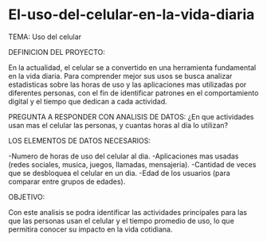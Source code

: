 # El-uso-del-celular-en-la-vida-diaria

TEMA:
Uso del celular

DEFINICION DEL PROYECTO:

En la actualidad, el celular se a convertido en una herramienta fundamental en la vida diaria.
Para comprender mejor sus usos se busca analizar estadisticas sobre las horas de uso y las aplicaciones mas utilizadas por diferentes personas,
con el fin de identificar patrones en el comportamiento digital y el tiempo que dedican a cada actividad.

PREGUNTA A RESPONDER CON ANALISIS DE DATOS:
¿En que actividades usan mas el celular las personas, y cuantas horas al día lo utilizan?

LOS ELEMENTOS DE DATOS NECESARIOS: 

-Numero de horas de uso del celular al dia.
-Aplicaciones mas usadas (redes sociales, musica, juegos, llamadas, mensajeria).
-Cantidad de veces que se desbloquea el celular en un dia.
-Edad de los usuarios (para comparar entre grupos de edades).

OBJETIVO:

Con este analisis se podra identificar las actividades principales para las que las personas usan el celular 
y el tiempo promedio de uso, 
lo que permitira conocer su impacto en la vida cotidiana.

